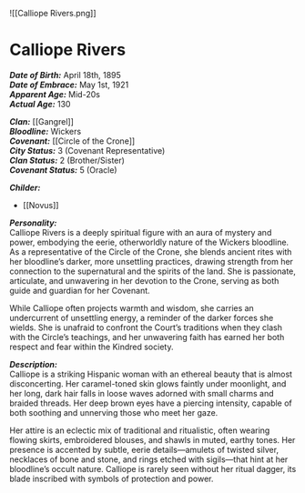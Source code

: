 ![[Calliope Rivers.png]]
# Calliope Rivers  
***Date of Birth:*** April 18th, 1895  
***Date of Embrace:*** May 1st, 1921  
***Apparent Age:*** Mid-20s  
***Actual Age:*** 130  

***Clan:*** [[Gangrel]]  
***Bloodline:*** Wickers  
***Covenant:*** [[Circle of the Crone]]  
***City Status:*** 3 (Covenant Representative)  
***Clan Status:*** 2 (Brother/Sister)  
***Covenant Status:*** 5 (Oracle)  

***Childer:***
* [[Novus]]

***Personality:***  
Calliope Rivers is a deeply spiritual figure with an aura of mystery and power, embodying the eerie, otherworldly nature of the Wickers bloodline. As a representative of the Circle of the Crone, she blends ancient rites with her bloodline’s darker, more unsettling practices, drawing strength from her connection to the supernatural and the spirits of the land. She is passionate, articulate, and unwavering in her devotion to the Crone, serving as both guide and guardian for her Covenant.  

While Calliope often projects warmth and wisdom, she carries an undercurrent of unsettling energy, a reminder of the darker forces she wields. She is unafraid to confront the Court’s traditions when they clash with the Circle’s teachings, and her unwavering faith has earned her both respect and fear within the Kindred society.  

***Description:***  
Calliope is a striking Hispanic woman with an ethereal beauty that is almost disconcerting. Her caramel-toned skin glows faintly under moonlight, and her long, dark hair falls in loose waves adorned with small charms and braided threads. Her deep brown eyes have a piercing intensity, capable of both soothing and unnerving those who meet her gaze.  

Her attire is an eclectic mix of traditional and ritualistic, often wearing flowing skirts, embroidered blouses, and shawls in muted, earthy tones. Her presence is accented by subtle, eerie details—amulets of twisted silver, necklaces of bone and stone, and rings etched with sigils—that hint at her bloodline’s occult nature. Calliope is rarely seen without her ritual dagger, its blade inscribed with symbols of protection and power.